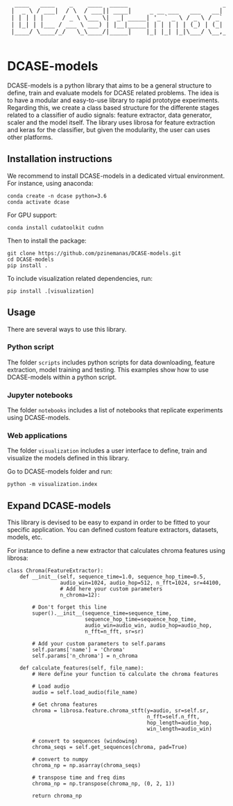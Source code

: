 <pre>
  ____   ____    _    ____  _____                          _      _     
 |  _ \ / ___|  / \  / ___|| ____|     _ __ ___   ___   __| | ___| |___ 
 | | | | |     / _ \ \___ \|  _| _____| '_ ` _ \ / _ \ / _` |/ _ \ / __|
 | |_| | |___ / ___ \ ___) | |__|_____| | | | | | (_) | (_| |  __/ \__ \
 |____/ \____/_/   \_\____/|_____|    |_| |_| |_|\___/ \__,_|\___|_|___/
                                                                       
</pre>

# DCASE-models
DCASE-models is a python library that aims to be a general structure to define, train and evaluate models for DCASE related problems. The idea is to have a modular and easy-to-use library to rapid prototype experiments. Regarding this, we create a class based structure for the differente stages related to a classifier of audio signals: feature extractor, data generator, scaler and the model itself. The library uses librosa for feature extraction and keras for the classifier, but given the modularity, the user can uses other platforms.

## Installation instructions
We recommend to install DCASE-models in a dedicated virtual environment. For instance, using anaconda:
```
conda create -n dcase python=3.6
conda activate dcase
```
For GPU support:
```
conda install cudatoolkit cudnn
```
Then to install the package:
```
git clone https://github.com/pzinemanas/DCASE-models.git
cd DCASE-models
pip install .
```
To include visualization related dependencies, run:
```
pip install .[visualization]
```

## Usage
There are several ways to use this library.

### Python script
The folder `scripts` includes python scripts for data downloading, feature extraction, model training and testing. This examples show how to use DCASE-models within a python script.

### Jupyter notebooks
The folder `notebooks` includes a list of notebooks that replicate experiments using DCASE-models.

### Web applications
The folder `visualization` includes a user interface to define, train and visualize the models defined in this library.

Go to DCASE-models folder and run:
```
python -m visualization.index
```


## Expand DCASE-models
This library is devised to be easy to expand in order to be fitted to your specific application. You can defined custom feature extractors, datasets, models, etc. 

For instance to define a new extractor that calculates chroma features using librosa:
```
class Chroma(FeatureExtractor):
    def __init__(self, sequence_time=1.0, sequence_hop_time=0.5,
                 audio_win=1024, audio_hop=512, n_fft=1024, sr=44100,
                 # Add here your custom parameters
                 n_chroma=12):
                 
        # Don't forget this line
        super().__init__(sequence_time=sequence_time,
                         sequence_hop_time=sequence_hop_time,
                         audio_win=audio_win, audio_hop=audio_hop,
                         n_fft=n_fft, sr=sr)

        # Add your custom parameters to self.params
        self.params['name'] = 'Chroma'
        self.params['n_chroma'] = n_chroma

    def calculate_features(self, file_name):
        # Here define your function to calculate the chroma features

        # Load audio
        audio = self.load_audio(file_name)
        
        # Get chroma features
        chroma = librosa.feature.chroma_stft(y=audio, sr=self.sr, 
                                             n_fft=self.n_fft,
                                             hop_length=audio_hop,
                                             win_length=audio_win)

        # convert to sequences (windowing)
        chroma_seqs = self.get_sequences(chroma, pad=True)

        # convert to numpy
        chroma_np = np.asarray(chroma_seqs)

        # transpose time and freq dims
        chroma_np = np.transpose(chroma_np, (0, 2, 1))

        return chroma_np
```

